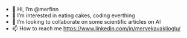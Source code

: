 - 👋 Hi, I’m @merfinn
- 👀 I’m interested in eating cakes, coding everthing
- 💞️ I’m looking to collaborate on some scientific articles on AI
- 📫 How to reach me https://www.linkedin.com/in/mervekavaklioglu/

<!---
merfinn/merfinn is a ✨ special ✨ repository because its `README.md` (this file) appears on your GitHub profile.
You can click the Preview link to take a look at your changes.
--->
